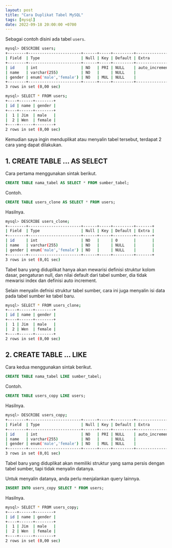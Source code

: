 ```yaml
---
layout: post
title: "Cara Duplikat Tabel MySQL"
tags: [mysql]
date: 2022-09-18 20:00:00 +0700
---
```


Sebagai contoh disini ada tabel `users`.

```bash
mysql> DESCRIBE users;
+--------+-----------------------+------+-----+---------+----------------+
| Field  | Type                  | Null | Key | Default | Extra          |
+--------+-----------------------+------+-----+---------+----------------+
| id     | int                   | NO   | PRI | NULL    | auto_increment |
| name   | varchar(255)          | NO   |     | NULL    |                |
| gender | enum('male','female') | NO   | MUL | NULL    |                |
+--------+-----------------------+------+-----+---------+----------------+
3 rows in set (0,00 sec)

mysql> SELECT * FROM users;
+----+------+--------+
| id | name | gender |
+----+------+--------+
|  1 | Jim  | male   |
|  2 | Wen  | female |
+----+------+--------+
2 rows in set (0,00 sec)
```

Kemudian saya ingin menduplikat atau menyalin tabel tersebut, terdapat 2 cara yang dapat dilakukan.

## 1. CREATE TABLE ... AS SELECT

Cara pertama menggunakan sintak berikut.

```sql
CREATE TABLE nama_tabel AS SELECT * FROM sumber_tabel;
```

Contoh.

```sql
CREATE TABLE users_clone AS SELECT * FROM users;
```

Hasilnya.

```bash
mysql> DESCRIBE users_clone;
+--------+-----------------------+------+-----+---------+-------+
| Field  | Type                  | Null | Key | Default | Extra |
+--------+-----------------------+------+-----+---------+-------+
| id     | int                   | NO   |     | 0       |       |
| name   | varchar(255)          | NO   |     | NULL    |       |
| gender | enum('male','female') | NO   |     | NULL    |       |
+--------+-----------------------+------+-----+---------+-------+
3 rows in set (0,01 sec)
```

Tabel baru yang diduplikat hanya akan mewarisi definisi struktur kolom dasar, pengaturan null, dan nilai default dari tabel sumber, dia tidak mewarisi index dan definisi auto increment.

Selain menyalin defnisi struktur tabel sumber, cara ini juga menyalin isi data pada tabel sumber ke tabel baru.

```bash
mysql> SELECT * FROM users_clone;
+----+------+--------+
| id | name | gender |
+----+------+--------+
|  1 | Jim  | male   |
|  2 | Wen  | female |
+----+------+--------+
2 rows in set (0,00 sec)
```

## 2. CREATE TABLE ... LIKE

Cara kedua menggunakan sintak berikut.

```sql
CREATE TABLE nama_tabel LIKE sumber_tabel;
```

Contoh.

```sql
CREATE TABLE users_copy LIKE users;
```

Hasilnya.

```bash
mysql> DESCRIBE users_copy;
+--------+-----------------------+------+-----+---------+----------------+
| Field  | Type                  | Null | Key | Default | Extra          |
+--------+-----------------------+------+-----+---------+----------------+
| id     | int                   | NO   | PRI | NULL    | auto_increment |
| name   | varchar(255)          | NO   |     | NULL    |                |
| gender | enum('male','female') | NO   | MUL | NULL    |                |
+--------+-----------------------+------+-----+---------+----------------+
3 rows in set (0,01 sec)
```

Tabel baru yang diduplikat akan memiliki struktur yang sama persis dengan tabel sumber, tapi tidak menyalin datanya.

Untuk menyalin datanya, anda perlu menjalankan query lainnya.

```sql
INSERT INTO users_copy SELECT * FROM users;
```

Hasilnya.

```bash
mysql> SELECT * FROM users_copy;
+----+------+--------+
| id | name | gender |
+----+------+--------+
|  1 | Jim  | male   |
|  2 | Wen  | female |
+----+------+--------+
2 rows in set (0,00 sec)
```
